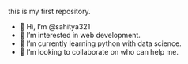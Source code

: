 this is my first repository. 
- 👋 Hi, I’m @sahitya321
- 👀 I’m interested in web development. 
- 🌱 I’m currently learning python with data science. 
- 💞️ I’m looking to collaborate on who can help me.
<!---
sahitya321/sahitya321 is a ✨ special ✨ repository because its `README.md` (this file) appears on your GitHub profile.
You can click the Preview link to take a look at your changes.
--->
